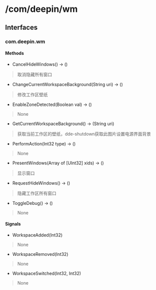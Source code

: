 # /com/deepin/wm
## Interfaces
### com.deepin.wm
#### Methods

- CancelHideWindows() -> ()
> 取消隐藏所有窗口

- ChangeCurrentWorkspaceBackground(String uri) -> ()
> 修改工作区壁纸

- EnableZoneDetected(Boolean val) -> ()
> None

- GetCurrentWorkspaceBackground() -> (String uri)
> 获取当前工作区的壁纸，dde-shutdown获取此图片设置电源界面背景

- PerformAction(Int32 type) -> ()
> None

- PresentWindows(Array of [UInt32] xids) -> ()
> 显示窗口

- RequestHideWindows() -> ()
> 隐藏工作区所有窗口

- ToggleDebug() -> ()
> None

#### Signals

- WorkspaceAdded(Int32)
> None

- WorkspaceRemoved(Int32)
> None

- WorkspaceSwitched(Int32, Int32)
> None
